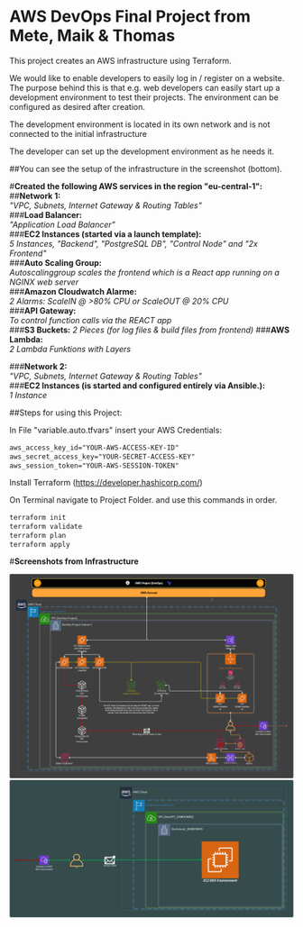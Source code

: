 # AWS DevOps Final Project from Mete, Maik & Thomas


This project creates an AWS infrastructure using Terraform. 

We would like to enable developers to easily log in / register on a website.
The purpose behind this is that e.g. web developers can easily start up a 
development environment to test their projects.
The environment can be configured as desired after creation.

The development environment is located in its own network and is not connected to the initial infrastructure

The developer can set up the development environment as he needs it.

##You can see the setup of the infrastructure in the screenshot (bottom).

#**Created the following AWS services in the region "eu-central-1":**
##**Network 1:** <br />
_"VPC, Subnets, Internet Gateway & Routing Tables"_<br />
###**Load Balancer:** <br />
_"Application Load Balancer"_<br />
###**EC2 Instances (started via a launch template):** <br />
_5 Instances, "Backend", "PostgreSQL DB", "Control Node" and "2x Frontend"_<br />
###**Auto Scaling Group:** <br />
_Autoscalinggroup scales the frontend which is a React app running on a NGINX web server_<br />
###**Amazon Cloudwatch Alarme:**<br />
_2 Alarms: ScaleIN @ >80% CPU or ScaleOUT @ 20% CPU_<br />
###**API Gateway:**<br />
_To control function calls via the REACT app_<br />
###**S3 Buckets:**
_2 Pieces (for log files & build files from frontend)_
###**AWS Lambda:**<br />
_2 Lambda Funktions with Layers<br />_

###**Network 2:**<br />
_"VPC, Subnets, Internet Gateway & Routing Tables"_<br />
###**EC2 Instances (is started and configured entirely via Ansible.):**<br />
_1 Instance_<br />


##Steps for using this Project:

In File "variable.auto.tfvars" insert your AWS Credentials:
```
aws_access_key_id="YOUR-AWS-ACCESS-KEY-ID"
aws_secret_access_key="YOUR-SECRET-ACCESS-KEY"
aws_session_token="YOUR-AWS-SESSION-TOKEN"
```
Install Terraform (https://developer.hashicorp.com/)

On Terminal navigate to Project Folder.
and use this commands in order.
```
terraform init
terraform validate
terraform plan
terraform apply
```
#**Screenshots from Infrastructure**

![Alt text](/DevOps-Project/images/DevOps-Project.png?raw=true "DevOps-Project")
![Alt text](/DevOps-Project/images/Dev-Environment.png?raw=true "Dev Environment")